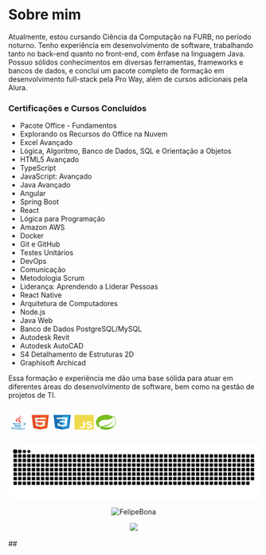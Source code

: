 
# Sobre mim
Atualmente, estou cursando Ciência da Computação na FURB, no período noturno. Tenho experiência em desenvolvimento de software, trabalhando tanto no back-end quanto no front-end, com ênfase na linguagem Java. Possuo sólidos conhecimentos em diversas ferramentas, frameworks e bancos de dados, e concluí um pacote completo de formação em desenvolvimento full-stack pela Pro Way, além de cursos adicionais pela Alura.

### Certificações e Cursos Concluídos

- Pacote Office - Fundamentos
- Explorando os Recursos do Office na Nuvem
- Excel Avançado
- Lógica, Algoritmo, Banco de Dados, SQL e Orientação a Objetos
- HTML5 Avançado
- TypeScript
- JavaScript: Avançado
- Java Avançado
- Angular
- Spring Boot
- React
- Lógica para Programação
- Amazon AWS
- Docker
- Git e GitHub
- Testes Unitários
- DevOps
- Comunicação
- Metodologia Scrum
- Liderança: Aprendendo a Liderar Pessoas
- React Native
- Arquitetura de Computadores
- Node.js
- Java Web
- Banco de Dados PostgreSQL/MySQL
- Autodesk Revit
- Autodesk AutoCAD
- S4 Detalhamento de Estruturas 2D
- Graphisoft Archicad

Essa formação e experiência me dão uma base sólida para atuar em diferentes áreas do desenvolvimento de software, bem como na gestão de projetos de TI.
  
  <div style="display: inline_block"><br>
  <img align="center" alt="Felipe-Java" height="30" width="40" src="https://raw.githubusercontent.com/devicons/devicon/master/icons/java/java-original.svg">
  <img align="center" alt="Felipe-HTML" height="30" width="40" src="https://raw.githubusercontent.com/devicons/devicon/master/icons/html5/html5-original.svg">
  <img align="center" alt="Felipe-CSS" height="30" width="40" src="https://raw.githubusercontent.com/devicons/devicon/master/icons/css3/css3-original.svg">
   <img align="center" alt="Felipe-Js" height="30" width="40" src="https://raw.githubusercontent.com/devicons/devicon/master/icons/javascript/javascript-plain.svg">
    <img align="center" alt="Felipe-Spring" height="30" width="40" src="https://raw.githubusercontent.com/devicons/devicon/master/icons/spring/spring-original.svg">
</div>
  
  ##
  <!-- Inicio do jogo da cobrinha -->
<picture>
  <source
    media="(prefers-color-scheme: light)"
    srcset="https://raw.githubusercontent.com/platane/snk/output/github-contribution-grid-snake-dark.svg"
  />
  <source
    media="(prefers-color-scheme: dark)"
    srcset="https://raw.githubusercontent.com/platane/snk/output/github-contribution-grid-snake.svg"
  />
  <img
    alt="github contribution grid snake animation"
    src="https://raw.githubusercontent.com/platane/snk/output/github-contribution-grid-snake.svg"
  />
</picture>

<p align="center"> 
  <img src="https://github-readme-stats.vercel.app/api?username=FelipeBona&show_icons=true&theme=gotham" alt="FelipeBona" />
</p>
<p align="center">
  <img src="https://github-readme-stats.vercel.app/api/top-langs/?username=Felipebona&layout=compact&theme=react"/>
</p>
  ##

